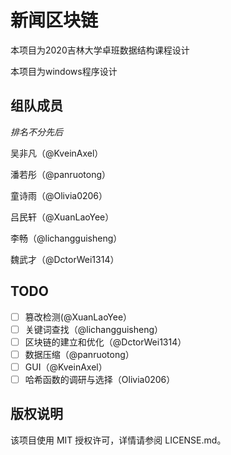 # 新闻区块链

本项目为2020吉林大学卓班数据结构课程设计

本项目为windows程序设计

## 组队成员

*排名不分先后*

吴非凡（@KveinAxel）

潘若彤（@panruotong）

童诗雨（@Olivia0206）

吕民轩（@XuanLaoYee）

李畅（@lichangguisheng）

魏武才（@DctorWei1314）

## TODO
- [ ] 篡改检测(@XuanLaoYee）
- [ ] 关键词查找（@lichangguisheng）
- [ ] 区块链的建立和优化（@DctorWei1314）
- [ ] 数据压缩（@panruotong）
- [ ] GUI（@KveinAxel）
- [ ] 哈希函数的调研与选择（Olivia0206）

## 版权说明

该项目使用 MIT 授权许可，详情请参阅 LICENSE.md。
